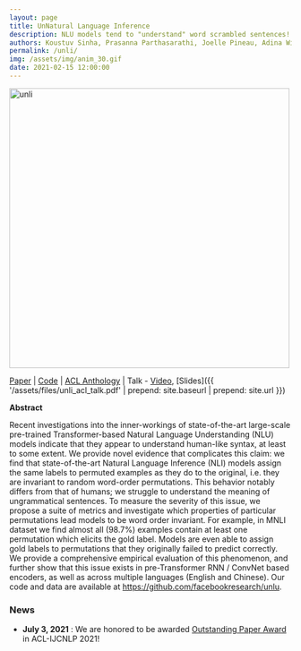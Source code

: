 ```yaml
---
layout: page
title: UnNatural Language Inference
description: NLU models tend to "understand" word scrambled sentences! (ACL 2021 Long Paper)
authors: Koustuv Sinha, Prasanna Parthasarathi, Joelle Pineau, Adina Williams
permalink: /unli/
img: /assets/img/anim_30.gif
date: 2021-02-15 12:00:00
---
```


<img src="{{ '/assets/img/anim_30.gif' | prepend: site.baseurl | prepend: site.url }}" alt="unli" width="500"/>

[Paper](https://arxiv.org/abs/2101.00010) \| [Code](https://github.com/facebookresearch/unlu) \| [ACL Anthology](https://aclanthology.org/2021.acl-long.569/) | Talk - [Video](https://youtu.be/oAM0Sr1WNW0), [Slides]({{ '/assets/files/unli_acl_talk.pdf' | prepend: site.baseurl | prepend: site.url }})

**Abstract**

Recent investigations into the inner-workings of state-of-the-art large-scale pre-trained Transformer-based Natural Language Understanding (NLU) models indicate that they appear to understand human-like syntax, at least to some extent. We provide novel evidence that complicates this claim: we find that state-of-the-art Natural Language Inference (NLI) models assign the same labels to permuted examples as they do to the original, i.e. they are invariant to random word-order permutations. This behavior notably differs from that of humans; we struggle to understand the meaning of ungrammatical sentences. To measure the severity of this issue, we propose a suite of metrics and investigate which properties of particular permutations lead models to be word order invariant. For example, in MNLI dataset we find almost all (98.7%) examples contain at least one permutation which elicits the gold label. Models are even able to assign gold labels to permutations that they originally failed to predict correctly. We provide a comprehensive empirical evaluation of this phenomenon, and further show that this issue exists in pre-Transformer RNN / ConvNet based encoders, as well as across multiple languages (English and Chinese). Our code and data are available at https://github.com/facebookresearch/unlu.

### News

- **July 3, 2021** : We are honored to be awarded [Outstanding Paper Award](https://2021.aclweb.org/program/accept/) in ACL-IJCNLP 2021!
